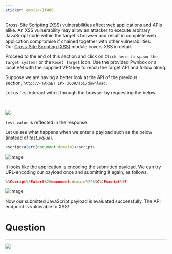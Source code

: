 ```yaml
---
sticker: emoji//1f480
---
```

Cross-Site Scripting (XSS) vulnerabilities affect web applications and APIs alike. An XSS vulnerability may allow an attacker to execute arbitrary JavaScript code within the target's browser and result in complete web application compromise if chained together with other vulnerabilities. Our [Cross-Site Scripting (XSS)](https://academy.hackthebox.com/module/details/103) module covers XSS in detail.

Proceed to the end of this section and click on `Click here to spawn the target system!` or the `Reset Target` icon. Use the provided Pwnbox or a local VM with the supplied VPN key to reach the target API and follow along.

Suppose we are having a better look at the API of the previous section, `http://<TARGET IP>:3000/api/download`.

Let us first interact with it through the browser by requesting the below.

   

![](https://academy.hackthebox.com/storage/modules/160/6.png)

`test_value` is reflected in the response.

Let us see what happens when we enter a payload such as the below (instead of _test_value_).


```javascript
<script>alert(document.domain)</script>
```

![image](https://academy.hackthebox.com/storage/modules/160/9.png)

It looks like the application is encoding the submitted payload. We can try URL-encoding our payload once and submitting it again, as follows.


```javascript
%3Cscript%3Ealert%28document.domain%29%3C%2Fscript%3E
```

![image](https://academy.hackthebox.com/storage/modules/160/10.png)

Now our submitted JavaScript payload is evaluated successfully. The API endpoint is vulnerable to XSS!

# Question
---
![](CYBERSECURITY/IMAGES/Pasted%20image%2020250219172004.png)
